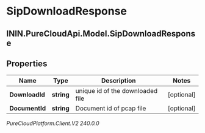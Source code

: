 # SipDownloadResponse

## ININ.PureCloudApi.Model.SipDownloadResponse

## Properties

|Name | Type | Description | Notes|
|------------ | ------------- | ------------- | -------------|
| **DownloadId** | **string** | unique id of the downloaded file | [optional] |
| **DocumentId** | **string** | Document id of pcap file | [optional] |



_PureCloudPlatform.Client.V2 240.0.0_
